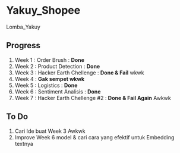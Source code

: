# Yakuy_Shopee

Lomba_Yakuy

## Progress

1. Week 1 : Order Brush : <strong>Done</strong>
2. Week 2 : Product Detection : <strong>Done</strong>
3. Week 3 : Hacker Earth Chellenge : <strong>Done & Fail</strong> wkwk
4. Week 4 : <strong>Gak sempet wkwk</strong>
5. Week 5 : Logistics : <strong>Done</strong>
6. Week 6 : Sentiment Analisis : <strong>Done</strong>
7. Week 7 : Hacker Earth Chellenge #2 : <strong>Done & Fail Again</strong> Awkwk

## To Do

1. Cari Ide buat Week 3 Awkwk
2. Improve Week 6 model & cari cara yang efektif untuk Embedding textnya
